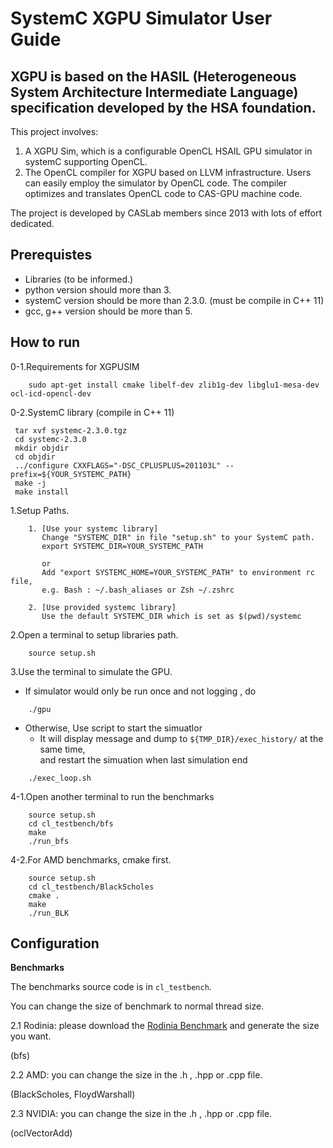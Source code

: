 # SystemC XGPU Simulator User Guide 

## XGPU is based on the HASIL (Heterogeneous System Architecture Intermediate Language) specification developed by the HSA foundation.

This project involves:
1. A XGPU Sim, which is a configurable OpenCL HSAIL GPU simulator in systemC supporting OpenCL. 
2. The OpenCL compiler for XGPU based on LLVM infrastructure. Users can easily employ the simulator by OpenCL code. The compiler optimizes and translates OpenCL code to CAS-GPU machine code.

The project is developed by CASLab members since 2013 with lots of effort dedicated.

## Prerequistes
- Libraries (to be informed.)
- python version should more than 3.
- systemC version should be more than 2.3.0. (must be compile in C++ 11)
- gcc, g++ version should be more than 5.

## How to run
0-1.Requirements for XGPUSIM
```
    sudo apt-get install cmake libelf-dev zlib1g-dev libglu1-mesa-dev ocl-icd-opencl-dev
```
0-2.SystemC library (compile in C++ 11)
 ```
  tar xvf systemc-2.3.0.tgz
  cd systemc-2.3.0
  mkdir objdir
  cd objdir
  ../configure CXXFLAGS="-DSC_CPLUSPLUS=201103L" --prefix=${YOUR_SYSTEMC_PATH}
  make -j
  make install
  ```

1.Setup Paths.

```    
    1. [Use your systemc library]
       Change "SYSTEMC_DIR" in file "setup.sh" to your SystemC path.
       export SYSTEMC_DIR=YOUR_SYSTEMC_PATH

       or 
       Add "export SYSTEMC_HOME=YOUR_SYSTEMC_PATH" to environment rc file, 
       e.g. Bash : ~/.bash_aliases or Zsh ~/.zshrc

    2. [Use provided systemc library] 
       Use the default SYSTEMC_DIR which is set as $(pwd)/systemc
``` 
2.Open a terminal to setup libraries path.

```    
    source setup.sh
``` 
3.Use the terminal to simulate the GPU.
- If simulator would only be run once and not logging , do

```
    ./gpu
```

- Otherwise, Use script to start the simuatlor
   - It will display message and dump to `${TMP_DIR}/exec_history/` at the same  time,\
    and restart the simuation when last simulation end
```
    ./exec_loop.sh
```
4-1.Open another terminal to run the benchmarks  

```   
    source setup.sh
    cd cl_testbench/bfs
    make
    ./run_bfs

``` 

4-2.For AMD benchmarks, cmake first.

```   
    source setup.sh
    cd cl_testbench/BlackScholes
    cmake .
    make
    ./run_BLK
``` 

## Configuration

**Benchmarks**

The benchmarks source code is in `cl_testbench`.

You can change the size of benchmark to normal thread size.

2.1 Rodinia: please download the [Rodinia Benchmark](https://github.com/yuhc/gpu-rodinia/tree/master/opencl) and generate the size you want.

(bfs)
    
2.2 AMD: you can change the size in the .h , .hpp or .cpp file.

(BlackScholes, FloydWarshall)

2.3 NVIDIA: you can change the size in the .h , .hpp or .cpp file.

(oclVectorAdd)

